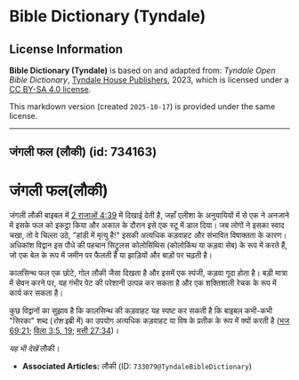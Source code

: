 # Bible Dictionary (Tyndale)

## License Information

**Bible Dictionary (Tyndale)** is based on and adapted from: _Tyndale Open Bible Dictionary_, [Tyndale House Publishers](https://tyndaleopenresources.com/), 2023, which is licensed under a [CC BY-SA 4.0 license](https://creativecommons.org/licenses/by-sa/4.0/legalcode.en).

This markdown version (created `2025-10-17`) is provided under the same license.



--------------------------------

## जंगली फल (लौकी) (id: 734163)

जंगली फल(लौकी)
==============

जंगली लौकी बाइबल में [2 राजाओं 4:39](https://ref.ly/2Kgs4:39) में दिखाई देती है, जहाँ एलीशा के अनुयायियों में से एक ने अनजाने में इसके फल को इकट्ठा किया और अकाल के दौरान इसे एक स्टू में डाल दिया। जब लोगों ने इसका स्वाद चखा, तो वे चिल्ला उठे, "हांडी में मृत्यु है!" इसकी अत्यधिक कड़वाहट और संभावित विषाक्तता के कारण। अधिकांश विद्वान इस पौधे की पहचान सिट्रुलस कोलोसिंथिस (कोलोकिंथ या कड़वा सेब) के रूप में करते हैं, जो एक बेल के रूप में जमीन पर फैलती है या झाड़ियों और बाड़ों पर चढ़ती है।

कालसिन्थ फल एक छोटे, गोल लौकी जैसा दिखता है और इसमें एक स्पंजी, कड़वा गूदा होता है। बड़ी मात्रा में सेवन करने पर, यह गंभीर पेट की परेशानी उत्पन्न कर सकता है और एक शक्तिशाली रेचक के रूप में कार्य कर सकता है।

कुछ विद्वानों का सुझाव है कि कालसिन्थ की कड़वाहट यह स्पष्ट कर सकती है कि बाइबल कभी\-कभी "सिरका" शब्द (*रोश* इब्री में) का उपयोग अत्यधिक कड़वाहट या विष के प्रतीक के रूप में क्यों करती है ([भज 69:21](https://ref.ly/Ps69:21); [विला 3:5, 19](https://ref.ly/Lam3:5,Lam3:19); [मत्ती 27:34](https://ref.ly/Matt27:34))।

*यह भी देखें* लौकी।

* **Associated Articles:** लौकी (ID: `733079@TyndaleBibleDictionary`)

